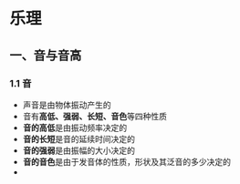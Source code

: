 # 乐理

## 一、音与音高

### 1.1 音

* 声音是由物体振动产生的
* 音有**高低、强弱、长短、音色**等四种性质
* **音的高低**是由振动频率决定的
* **音的长短**是音的延续时间决定的
* **音的强弱**是由振幅的大小决定的
* **音的音色**是由于发音体的性质，形状及其泛音的多少决定的
* 
